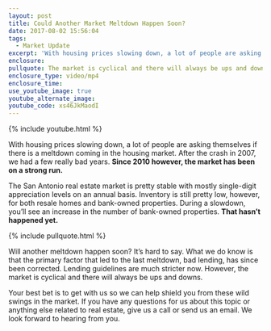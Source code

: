 ```yaml
---
layout: post
title: Could Another Market Meltdown Happen Soon?
date: 2017-08-02 15:56:04
tags:
  - Market Update
excerpt: 'With housing prices slowing down, a lot of people are asking themselves if there is a meltdown coming in the housing market.'
enclosure:
pullquote: The market is cyclical and there will always be ups and downs.
enclosure_type: video/mp4
enclosure_time:
use_youtube_image: true
youtube_alternate_image:
youtube_code: xs46JkMaodI
---
```



{% include youtube.html %}

With housing prices slowing down, a lot of people are asking themselves if there is a meltdown coming in the housing market. After the crash in 2007, we had a few really bad years. **Since 2010 however, the market has been on a strong run.**

The San Antonio real estate market is pretty stable with mostly single-digit appreciation levels on an annual basis. Inventory is still pretty low, however, for both resale homes and bank-owned properties. During a slowdown, you’ll see an increase in the number of bank-owned properties. **That hasn’t happened yet.**

{% include pullquote.html %}

Will another meltdown happen soon? It’s hard to say. What we do know is that the primary factor that led to the last meltdown, bad lending, has since been corrected. Lending guidelines are much stricter now. However, the market is cyclical and there will always be ups and downs.

Your best bet is to get with us so we can help shield you from these wild swings in the market. If you have any questions for us about this topic or anything else related to real estate, give us a call or send us an email. We look forward to hearing from you.